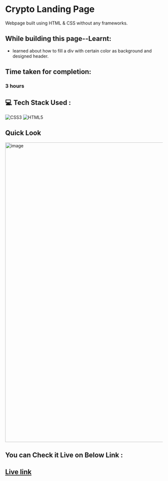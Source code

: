 # Crypto Landing Page
Webpage built using HTML &amp; CSS without any frameworks.

## While building this page--Learnt:
- learned about how to fill a div with certain color as background and designed header.

## Time taken for completion:
### 3 hours

## 💻 Tech Stack Used :

![CSS3](https://img.shields.io/badge/css3-%231572B6.svg?style=for-the-badge&logo=css3&logoColor=white) ![HTML5](https://img.shields.io/badge/html5-%23E34F26.svg?style=for-the-badge&logo=html5&logoColor=white)

## Quick Look
<img width="960" alt="image" src="https://user-images.githubusercontent.com/47134730/185761611-a983fe46-1b68-445f-920d-81e801490154.png">

## You can Check it Live on Below Link :
## [Live link](https://630129d137e9f876c16daee1--crypto-landing-p5.netlify.app/)
